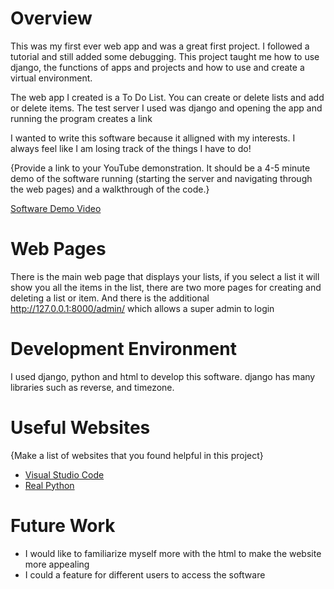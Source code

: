 # Overview

This was my first ever web app and was a great first project. I followed a tutorial and still added some debugging. This project taught me how to use django, the functions of apps and projects and how to use and create a virtual environment.

The web app I created is a To Do List. You can create or delete lists and add or delete items. The test server I used was django and opening the app and running the program creates a link 

I wanted to write this software because it alligned with my interests. I always feel like I am losing track of the things I have to do!

{Provide a link to your YouTube demonstration.  It should be a 4-5 minute demo of the software running (starting the server and navigating through the web pages) and a walkthrough of the code.}

[Software Demo Video](https://youtu.be/K2zhlKJ7lHU)

# Web Pages

There is the main web page that displays your lists, if you select a list it will show you all the items in the list, there are two more pages for creating and deleting a list or item. And there is the additional http://127.0.0.1:8000/admin/ which allows a super admin to login

# Development Environment

I used django, python and html to develop this software. django has many libraries such as reverse, and timezone.

# Useful Websites

{Make a list of websites that you found helpful in this project}
* [Visual Studio Code](https://code.visualstudio.com/)
* [Real Python](https://realpython.com/django-todo-lists/#step-7-delete-to-do-lists-and-items)

# Future Work

* I would like to familiarize myself more with the html to make the website more appealing
* I could a feature for different users to access the software